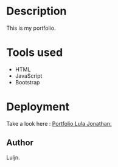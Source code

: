 # Description

This is my portfolio.

# Tools used

- HTML
- JavaScript
- Bootstrap

# Deployment

Take a look here : <a href = "https://luljn.github.io/porfolio-luljn/" target = "_blank">Portfolio Lula Jonathan.</a>

## Author

Luljn.
